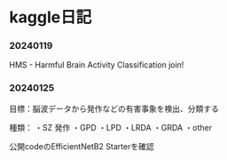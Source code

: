 # kaggle日記

### 20240119
HMS - Harmful Brain Activity Classification join!

### 20240125
目標：脳波データから発作などの有害事象を検出、分類する

種類：
・SZ 発作
・GPD
・LPD
・LRDA
・GRDA
・other



公開codeのEfficientNetB2 Starterを確認

